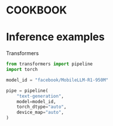 # COOKBOOK

# Inference examples

Transformers

```py
from transformers import pipeline
import torch

model_id = "facebook/MobileLLM-R1-950M"

pipe = pipeline(
    "text-generation",
    model=model_id,
    torch_dtype="auto",
    device_map="auto",
)

